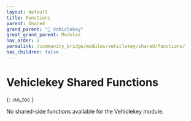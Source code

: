 ```yaml
---
layout: default
title: Functions
parent: Shared
grand_parent: "🔑 Vehiclekey"
great_grand_parent: Modules
nav_order: 1
permalink: /community_bridge/modules/vehiclekey/shared/functions/
has_children: false
---
```


# Vehiclekey Shared Functions
{: .no_toc }

No shared-side functions available for the Vehiclekey module.
